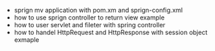 - sprign mv application with pom.xm and sprign-config.xml 
- how to use sprign controller to return view example
- how to user servlet and fileter with spring controller
- how to handel HttpRequest and HttpResponse with session object exmaple 
